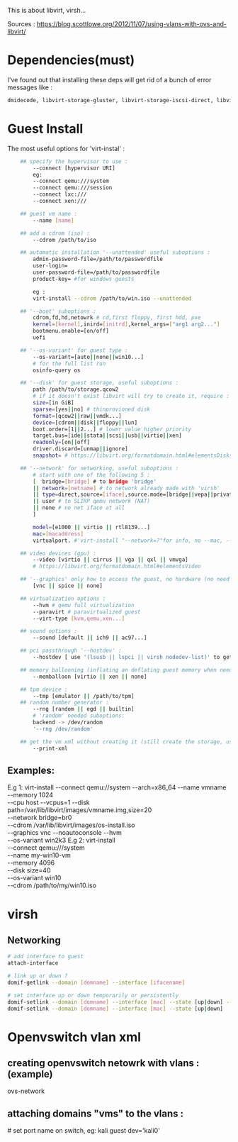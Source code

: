 This is about libvirt, virsh...

Sources :
https://blog.scottlowe.org/2012/11/07/using-vlans-with-ovs-and-libvirt/


# Dependencies(must)

I've found out that installing these deps will get rid of a bunch of error messages like :

```bash
dmidecode, libvirt-storage-gluster, libvirt-storage-iscsi-direct, libvirt-storage-rbd, radvd
```


# Guest Install

The most useful options for 'virt-instal' :

```bash
	## specify the hypervisor to use :
		--connect [hypervisor URI]
		eg:
		--connect qemu:///system
		--connect qemu:///session
		--connect lxc:///
		--connect xen:///

	## guest vm name :
		--name [name]

	## add a cdrom (iso) :
		--cdrom /path/to/iso

	## automatic installation '--unattended' useful suboptions :
		admin-password-file=/path/to/passwordfile
		user-login=
		user-password-file=/path/to/passwordfile
		product-key= #for windows guests

		eg :
		virt-install --cdrom /path/to/win.iso --unattended

	## '--boot' suboptions :
		cdrom,fd,hd,netowrk # cd,first floppy, first hdd, pxe
		kernel=[kernel],inird=[initrd],kernel_args=["arg1 arg2..."]
		bootmenu.enable=[on/off]
		uefi

	## '--os-variant' for guest type :
		--os-variant=[auto||none||win10...]
		# for the full list run
		osinfo-query os

	## '--disk' for guest storage, useful suboptions :
		path /path/to/storage.qcow2
		# if it doesn't exist libvirt will try to create it, require :
		size=[in GiB]
		sparse=[yes||no] # thinprovioned disk
		format=[qcow2||raw||vmdk...]
		device=[cdrom||disk||floppy||lun]
		boot.order=[1||2...] # lower value higher priority
		target.bus=[ide||stata||scsi||usb||virtio||xen]
		readonly=[on||off]
		driver.discard=[unmap||ignore]
		snapshot= # https://libvirt.org/formatdomain.html#elementsDisks

	## '--network' for networking, useful suboptions :
		# start with one of the following 5 :
		[  bridge=[bridge] # to bridge 'bridge'
		|| network=[netname] # to network already made with 'virsh'
		|| type=direct,source=[iface],source.mode=[bridge||vepa||private||passthrough] # to macvtap@iface
		|| user # to SLIRP qemu network (NAT)
		|| none # no net iface at all
		]

		model=[e1000 || virtio || rtl8139...]
		mac=[macaddress]
		virtualport. #'virt-install "--network=?"for info, no --mac, --bridge,--nonenetwork with this

	## video devices (gpu) :
		--video [virtio || cirrus || vga || qxl || vmvga]
		# https://libvirt.org/formatdomain.html#elementsVideo

	## '--graphics' only how to access the guest, no hardware (no need to use this option normally) :
		[vnc || spice || none]

	## virtualization options :
		--hvm # qemu full virtualization
		--paravirt # paravirtualized guest
		--virt-type [kvm,qemu,xen...]

	## sound options :
		--sound [default || ich9 || ac97...]

	## pci passthrough '--hostdev' :
		--hostdev [ use '(lsusb || lspci || virsh nodedev-list)' to get the device bus ]

	## memory ballooning (inflating an deflating guest memory when needed) :
		--memballoon [virtio || xen || none]

	## tpm device :
		--tmp [emulator || /path/to/tpm]
	## random number generator :
		--rng [random || egd || builtin]
		# 'random' needed suboptions:
		backend -> /dev/random
		'--rng /dev/random'

	## get the vm xml without creating it (still create the storage, use --dry-run if no) :
		--print-xml

```

## Examples:
E.g 1:
	virt-install --connect qemu://system --arch=x86_64 --name vmname --memory 1024 \
	--cpu host --vcpus=1 --disk path=/var/lib/libvirt/images/vmname.img,size=20 \
	--network bridge=br0 \
	--cdrom /var/lib/libvirt/images/os-install.iso \
	--graphics vnc --noautoconsole --hvm \
	--os-variant win2k3
E.g 2:
	virt-install \
	--connect qemu:///system \
	--name my-win10-vm \
	--memory 4096 \
	--disk size=40 \
	--os-variant win10 \
	--cdrom /path/to/my/win10.iso

# virsh

## Networking

```bash
# add interface to guest
attach-interface

# link up or down ?
domif-getlink --domain [domname] --interface [ifacename]

# set interface up or down temporarily or persistently
domif-setlink --domain [domname] --interface [mac] --state [up|down] --persistent
domif-setlink --domain [domname] --interface [mac] --state [up|down]

```

# Openvswitch vlan xml

## creating openvswitch netowrk with vlans : (example)

<network>
  <name>ovs-network</name>
  <forward mode='bridge'/>
  <bridge name='ovsbr0'/>
  <virtualport type='openvswitch'/>
  <portgroup name='vlan-01' default='yes'>
  </portgroup>
  <portgroup name='vlan-02'>
    <vlan>
      <tag id='2'/>
    </vlan>
  </portgroup>
  <portgroup name='vlan-03'>
    <vlan>
      <tag id='3'/>
    </vlan>
  </portgroup>
  <portgroup name='vlan-all'>
    <vlan trunk='yes'>
      <tag id='2'/>
      <tag id='3'/>
    </vlan>
  </portgroup>
</network>

## attaching domains "vms" to the vlans :

<interface type='network'>
  <target dev='ifacename'/> # set port name on switch, eg: kali guest dev='kali0'
  <mac address='11:22:33:44:55:66'/>
  <source network='ovs-network' portgroup='vlan-02'/>
</interface>
